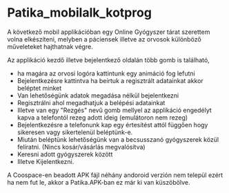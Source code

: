 # Patika_mobilalk_kotprog

A következő mobil applikációban egy Online Gyógyszer tárat szerettem volna elkészíteni,
melyben a páciensek illetve az orvosok különböző műveleteket hajthatnak végre.

Az applikáció kezdő illetve bejelentkező oldalán több gomb is található, 
- ha magára az orvosi logóra kattintunk egy animáció fog lefutni
- Bejelentkezésre kattintva ha beírtuk a regisztrált adatainkat akkor beléptet minket
- Van lehetőségünk adatok megadása nélkül bejelentkezni
- Regisztrálni ahol megadhatjuk a belépési adatainkat
- Illetve van egy "Rezgés" nevű gomb mellyel az applikáció engedélyt kapva a telefontól rezeg adott ideig (emulátoron nem rezeg)
- Bejelentkezésre a telefonunk kap egy értesítést attól függően hogy sikeresen vagy sikertelenül beléptünk-e.
- Miután beléptünk lehetőségünk van a becsusszanó gyógyszerek közül felíratni. (Nincs kosár/vásárlás megvalósítva)
- Keresni adott gyógyszerek között
- Illetve Kijelentkezni.

A Coospace-en beadott APK fájl néhány andoroid verzión nem települ ezért ha nem fut le, akkor a Patika.APK-ban ez már ki van küszöbölve.
